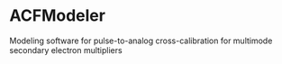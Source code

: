 # ACFModeler
 Modeling software for pulse-to-analog cross-calibration for multimode secondary electron multipliers
